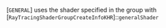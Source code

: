 [`GENERAL`] uses the shader specified in
the group with
[`RayTracingShaderGroupCreateInfoKHR`]::`generalShader`